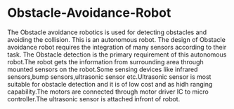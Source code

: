 # Obstacle-Avoidance-Robot
The Obstacle avoidance robotics is used for detecting obstacles and avoiding the collision. This is an autonomous robot. The design of Obstacle avoidance robot requires the integration of many sensors according to their task. The Obstacle detection is the primary requirement of this autonomous robot.The robot gets the information from surrounding area through mounted sensors on the robot.Some sensing devices like infrared sensors,bump sensors,ultrasonic sensor etc.Ultrasonic sensor is most suitable for obstacle detection and it is of low cost and as hidh ranging capability.The motors are connected through motor driver IC to micro controller.The ultrasonic sensor is attached infront of robot. 

